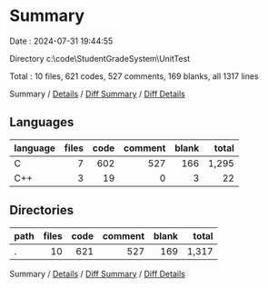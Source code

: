# Summary

Date : 2024-07-31 19:44:55

Directory c:\\code\\StudentGradeSystem\\UnitTest

Total : 10 files,  621 codes, 527 comments, 169 blanks, all 1317 lines

Summary / [Details](details.md) / [Diff Summary](diff.md) / [Diff Details](diff-details.md)

## Languages
| language | files | code | comment | blank | total |
| :--- | ---: | ---: | ---: | ---: | ---: |
| C | 7 | 602 | 527 | 166 | 1,295 |
| C++ | 3 | 19 | 0 | 3 | 22 |

## Directories
| path | files | code | comment | blank | total |
| :--- | ---: | ---: | ---: | ---: | ---: |
| . | 10 | 621 | 527 | 169 | 1,317 |

Summary / [Details](details.md) / [Diff Summary](diff.md) / [Diff Details](diff-details.md)